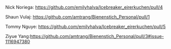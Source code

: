 Nick Noriega: https://github.com/emilyhalva/Icebreaker_eirerkuchen/pull/4

Shaun Vulaj: https://github.com/amtrang/Bienenstich_Personal/pull/1

Tommy Nguye: https://github.com/emilyhalva/Icebreaker_eirerkuchen/pull/5

Ziyue Yang:https://github.com/amtrang/Bienenstich_Personal/pull/3#issue-1116947380
